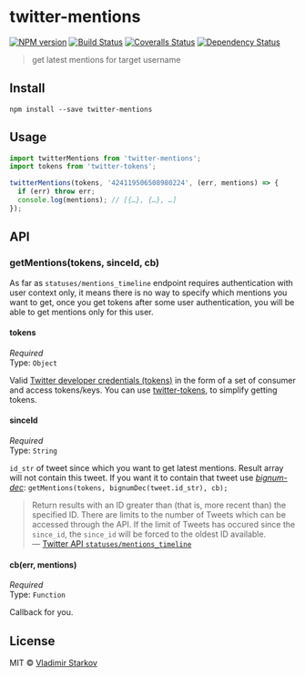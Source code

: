 # twitter-mentions

[![NPM version][npm-image]][npm-url]
[![Build Status][travis-image]][travis-url]
[![Coveralls Status][coveralls-image]][coveralls-url]
[![Dependency Status][depstat-image]][depstat-url]

> get latest mentions for target username

## Install

    npm install --save twitter-mentions

## Usage

```js
import twitterMentions from 'twitter-mentions';
import tokens from 'twitter-tokens';

twitterMentions(tokens, '424119506508980224', (err, mentions) => {
  if (err) throw err;
  console.log(mentions); // [{…}, {…}, …]
});
```

## API

### getMentions(tokens, sinceId, cb)

As far as `statuses/mentions_timeline` endpoint requires authentication with user context only, it means there is no way to specify which mentions you want to get, once you get tokens after some user authentication, you will be able to get mentions only for this user.

#### tokens

*Required*  
Type: `Object`

Valid [Twitter developer credentials (tokens)][how-to-get]
in the form of a set of consumer and access tokens/keys.
You can use [twitter-tokens][tokens], to simplify getting tokens.

[how-to-get]: https://iamstarkov.com/get-twitter-tokens/
[tokens]: https://www.npmjs.com/package/twitter-tokens

#### sinceId

*Required*  
Type: `String`

`id_str` of tweet since which you want to get latest mentions. Result array will not contain this tweet. If you want it to contain that tweet use _[bignum-dec][dec]_: `getMentions(tokens, bignumDec(tweet.id_str), cb);`

> Return results with an ID greater than (that is, more recent than) the specified ID. There are limits to the number of Tweets which can be accessed through the API. If the limit of Tweets has occured since the `since_id`, the `since_id` will be forced to the oldest ID available.  
> — [Twitter API `statuses/mentions_timeline`][mentions_timeline]

[dec]: https://github.com/iamstarkov/bignum-dec
[mentions_timeline]: https://dev.twitter.com/rest/reference/get/statuses/mentions_timeline

#### cb(err, mentions)

*Required*  
Type: `Function`

Callback for you.

## License

MIT © [Vladimir Starkov](https://iamstarkov.com)

[npm-url]: https://npmjs.org/package/twitter-mentions
[npm-image]: https://img.shields.io/npm/v/twitter-mentions.svg?style=flat-square

[travis-url]: https://travis-ci.org/iamstarkov/twitter-mentions
[travis-image]: https://img.shields.io/travis/iamstarkov/twitter-mentions.svg?style=flat-square

[coveralls-url]: https://coveralls.io/r/iamstarkov/twitter-mentions
[coveralls-image]: https://img.shields.io/coveralls/iamstarkov/twitter-mentions.svg?style=flat-square

[depstat-url]: https://david-dm.org/iamstarkov/twitter-mentions
[depstat-image]: https://david-dm.org/iamstarkov/twitter-mentions.svg?style=flat-square
